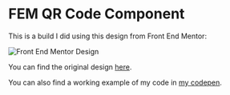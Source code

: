 # FEM QR Code Component
This is a build I did using this design from Front End Mentor:

![Front End Mentor Design](https://res.cloudinary.com/dz209s6jk/image/upload/v1642681473/Challenges/lzfaukzhigbavv5sc26b.jpg)

You can find the original design [here](https://www.frontendmentor.io/challenges/qr-code-component-iux_sIO_H).

You can also find a working example of my code in [my codepen]().